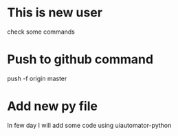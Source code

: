 # This is new user 

check some commands

# Push to github command

push -f origin master


# Add new py file  

In few day I will add some code using uiautomator-python
